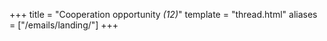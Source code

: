 +++
title = "Cooperation opportunity <em>(12)</em>"
template = "thread.html"
aliases = ["/emails/landing/"]
+++
